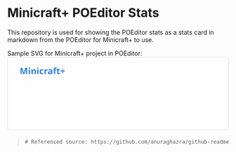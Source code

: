 # Minicraft+ POEditor Stats

This repository is used for showing the POEditor stats as a stats card in markdown from the POEditor for Minicraft+ to use.

Sample SVG for Minicraft+ project in POEditor:
![Minicraft+ POEditor Stats](docs/poeditor_stats.svg)

> ```diff
> # Referenced source: https://github.com/anuraghazra/github-readme-stats
> ```
